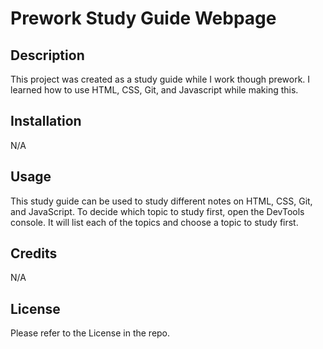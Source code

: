 # Prework Study Guide Webpage

## Description

This project was created as a study guide while I work though prework. I learned how to use HTML, CSS, Git, and Javascript while making this.


## Installation

N/A

## Usage

This study guide can be used to study different notes on HTML, CSS, Git, and JavaScript. To decide which topic to study first, open the DevTools console. It will list each of the topics and choose a topic to study first.

## Credits

N/A

## License

Please refer to the License in the repo.

